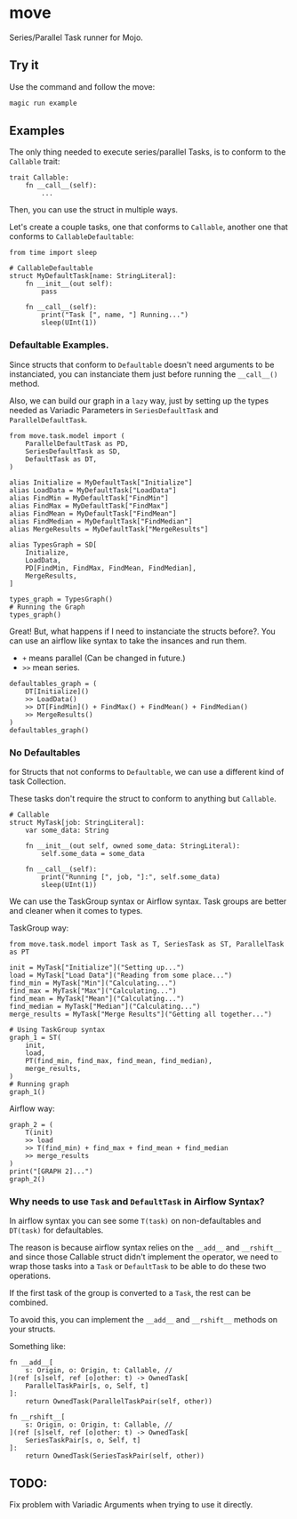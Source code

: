 # move
Series/Parallel Task runner for Mojo.

## Try it
Use the command and follow the move:
```sh
magic run example
```

## Examples
The only thing needed to execute series/parallel Tasks, is to conform to the `Callable` trait:
```mojo
trait Callable:
    fn __call__(self):
        ...
```
Then, you can use the struct in multiple ways.

Let's create a couple tasks, one that conforms to `Callable`, another one that conforms to `CallableDefaultable`:
```mojo
from time import sleep

# CallableDefaultable
struct MyDefaultTask[name: StringLiteral]:
    fn __init__(out self):
        pass

    fn __call__(self):
        print("Task [", name, "] Running...")
        sleep(UInt(1))
```

### Defaultable Examples.
Since structs that conform to `Defaultable` doesn't need arguments to be instanciated, you can instanciate them just before running the `__call__()` method.

Also, we can build our graph in a `lazy` way, just by setting up the types needed as Variadic Parameters in `SeriesDefaultTask` and `ParallelDefaultTask`.

```mojo
from move.task.model import (
    ParallelDefaultTask as PD,
    SeriesDefaultTask as SD,
    DefaultTask as DT,
)

alias Initialize = MyDefaultTask["Initialize"]
alias LoadData = MyDefaultTask["LoadData"]
alias FindMin = MyDefaultTask["FindMin"]
alias FindMax = MyDefaultTask["FindMax"]
alias FindMean = MyDefaultTask["FindMean"]
alias FindMedian = MyDefaultTask["FindMedian"]
alias MergeResults = MyDefaultTask["MergeResults"]

alias TypesGraph = SD[
    Initialize,
    LoadData,
    PD[FindMin, FindMax, FindMean, FindMedian],
    MergeResults,
]

types_graph = TypesGraph()
# Running the Graph
types_graph()
```

Great! But, what happens if I need to instanciate the structs before?. You can use an airflow like syntax to take the insances and run them.
* `+` means parallel (Can be changed in future.)
* `>>` mean series.
```mojo
defaultables_graph = (
    DT[Initialize]()
    >> LoadData()
    >> DT[FindMin]() + FindMax() + FindMean() + FindMedian()
    >> MergeResults()
)
defaultables_graph()
```

### No Defaultables
for Structs that not conforms to `Defaultable`, we can use a different kind of task Collection.

These tasks don't require the struct to conform to anything but `Callable`.

```mojo
# Callable
struct MyTask[job: StringLiteral]:
    var some_data: String

    fn __init__(out self, owned some_data: StringLiteral):
        self.some_data = some_data

    fn __call__(self):
        print("Running [", job, "]:", self.some_data)
        sleep(UInt(1))
```

We can use the TaskGroup syntax or Airflow syntax. Task groups are better and cleaner when it comes to types.

TaskGroup way:
```mojo
from move.task.model import Task as T, SeriesTask as ST, ParallelTask as PT

init = MyTask["Initialize"]("Setting up...")
load = MyTask["Load Data"]("Reading from some place...")
find_min = MyTask["Min"]("Calculating...")
find_max = MyTask["Max"]("Calculating...")
find_mean = MyTask["Mean"]("Calculating...")
find_median = MyTask["Median"]("Calculating...")
merge_results = MyTask["Merge Results"]("Getting all together...")

# Using TaskGroup syntax
graph_1 = ST(
    init,
    load,
    PT(find_min, find_max, find_mean, find_median),
    merge_results,
)
# Running graph
graph_1()
```

Airflow way:
```mojo
graph_2 = (
    T(init)
    >> load
    >> T(find_min) + find_max + find_mean + find_median
    >> merge_results
)
print("[GRAPH 2]...")
graph_2()
```

### Why needs to use `Task` and `DefaultTask` in Airflow Syntax?
In airflow syntax you can see some `T(task)` on non-defaultables and `DT(task)` for defaultables.

The reason is because airflow syntax relies on the `__add__` and `__rshift__` and since those Callable struct didn't implement the operator, we need to
wrap those tasks into a `Task` or `DefaultTask` to be able to do these two operations.

If the first task of the group is converted to a `Task`, the rest can be combined.

To avoid this, you can implement the `__add__` and `__rshift__` methods on your structs.

Something like:

```mojo
fn __add__[
    s: Origin, o: Origin, t: Callable, //
](ref [s]self, ref [o]other: t) -> OwnedTask[
    ParallelTaskPair[s, o, Self, t]
]:
    return OwnedTask(ParallelTaskPair(self, other))

fn __rshift__[
    s: Origin, o: Origin, t: Callable, //
](ref [s]self, ref [o]other: t) -> OwnedTask[
    SeriesTaskPair[s, o, Self, t]
]:
    return OwnedTask(SeriesTaskPair(self, other))
```

## TODO:
Fix problem with Variadic Arguments when trying to use it directly.